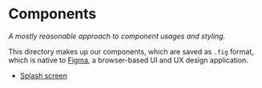 # Components

_A mostly reasonable approach to component usages and styling._

This directory makes up our components, which are saved as `.fig` format, which is native to [Figma](https://www.figma.com/), a browser-based UI and UX design application.

- [Splash screen](./splash-screen)